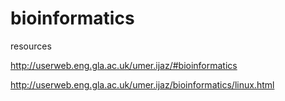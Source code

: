 # bioinformatics
resources


http://userweb.eng.gla.ac.uk/umer.ijaz/#bioinformatics

http://userweb.eng.gla.ac.uk/umer.ijaz/bioinformatics/linux.html
